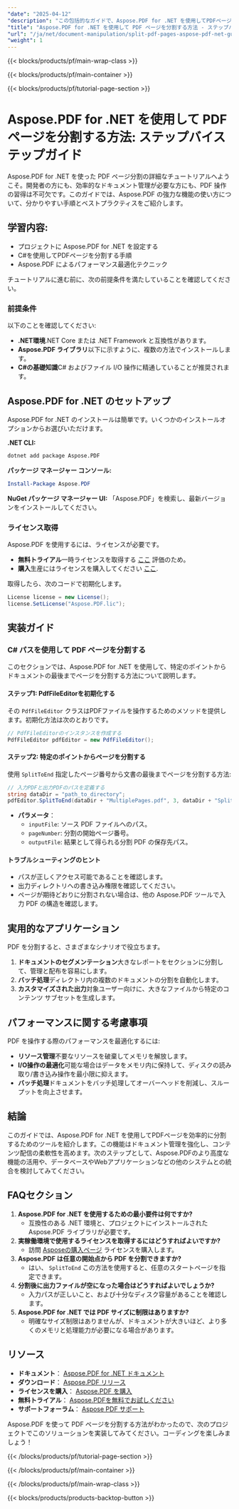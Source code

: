 ```yaml
---
"date": "2025-04-12"
"description": "この包括的なガイドで、Aspose.PDF for .NET を使用してPDFページを分割する方法を学びましょう。C#でのドキュメント操作をマスターし、ワークフローを最適化しましょう。"
"title": "Aspose.PDF for .NET を使用して PDF ページを分割する方法 - ステップバイステップガイド"
"url": "/ja/net/document-manipulation/split-pdf-pages-aspose-pdf-net-guide/"
"weight": 1
---
```


{{< blocks/products/pf/main-wrap-class >}}

{{< blocks/products/pf/main-container >}}

{{< blocks/products/pf/tutorial-page-section >}}


# Aspose.PDF for .NET を使用して PDF ページを分割する方法: ステップバイステップガイド

Aspose.PDF for .NET を使った PDF ページ分割の詳細なチュートリアルへようこそ。開発者の方にも、効率的なドキュメント管理が必要な方にも、PDF 操作の習得は不可欠です。このガイドでは、Aspose.PDF の強力な機能の使い方について、分かりやすい手順とベストプラクティスをご紹介します。

## 学習内容:
- プロジェクトに Aspose.PDF for .NET を設定する
- C#を使用してPDFページを分割する手順
- Aspose.PDF によるパフォーマンス最適化テクニック

チュートリアルに進む前に、次の前提条件を満たしていることを確認してください。

### 前提条件
以下のことを確認してください:
- **.NET環境**.NET Core または .NET Framework と互換性があります。
- **Aspose.PDF ライブラリ**以下に示すように、複数の方法でインストールします。
- **C#の基礎知識**C# およびファイル I/O 操作に精通していることが推奨されます。

## Aspose.PDF for .NET のセットアップ
Aspose.PDF for .NET のインストールは簡単です。いくつかのインストールオプションからお選びいただけます。

**.NET CLI:**
```bash
dotnet add package Aspose.PDF
```

**パッケージ マネージャー コンソール:**
```powershell
Install-Package Aspose.PDF
```

**NuGet パッケージ マネージャー UI:**
「Aspose.PDF」を検索し、最新バージョンをインストールしてください。

### ライセンス取得
Aspose.PDF を使用するには、ライセンスが必要です。
- **無料トライアル**一時ライセンスを取得する [ここ](https://purchase.aspose.com/temporary-license/) 評価のため。
- **購入**生産にはライセンスを購入してください [ここ](https://purchase。aspose.com/buy).

取得したら、次のコードで初期化します。
```csharp
License license = new License();
license.SetLicense("Aspose.PDF.lic");
```

## 実装ガイド

### C# パスを使用して PDF ページを分割する
このセクションでは、Aspose.PDF for .NET を使用して、特定のポイントからドキュメントの最後までページを分割する方法について説明します。

#### ステップ1: PdfFileEditorを初期化する
その `PdfFileEditor` クラスはPDFファイルを操作するためのメソッドを提供します。初期化方法は次のとおりです。
```csharp
// PdfFileEditorのインスタンスを作成する
PdfFileEditor pdfEditor = new PdfFileEditor();
```

#### ステップ2: 特定のポイントからページを分割する
使用 `SplitToEnd` 指定したページ番号から文書の最後までページを分割する方法:
```csharp
// 入力PDFと出力PDFのパスを定義する
string dataDir = "path_to_directory";
pdfEditor.SplitToEnd(dataDir + "MultiplePages.pdf", 3, dataDir + "SplitPagesToEndUsingPaths_out.pdf");
```
- **パラメータ**：
  - `inputFile`: ソース PDF ファイルへのパス。
  - `pageNumber`: 分割の開始ページ番号。
  - `outputFile`: 結果として得られる分割 PDF の保存先パス。

#### トラブルシューティングのヒント
- パスが正しくアクセス可能であることを確認します。
- 出力ディレクトリへの書き込み権限を確認してください。
- ページが期待どおりに分割されない場合は、他の Aspose.PDF ツールで入力 PDF の構造を確認します。

## 実用的なアプリケーション
PDF を分割すると、さまざまなシナリオで役立ちます。
1. **ドキュメントのセグメンテーション**大きなレポートをセクションに分割して、管理と配布を容易にします。
2. **バッチ処理**ディレクトリ内の複数のドキュメントの分割を自動化します。
3. **カスタマイズされた出力**対象ユーザー向けに、大きなファイルから特定のコンテンツ サブセットを生成します。

## パフォーマンスに関する考慮事項
PDF を操作する際のパフォーマンスを最適化するには:
- **リソース管理**不要なリソースを破棄してメモリを解放します。
- **I/O操作の最適化**可能な場合はデータをメモリ内に保持して、ディスクの読み取り/書き込み操作を最小限に抑えます。
- **バッチ処理**ドキュメントをバッチ処理してオーバーヘッドを削減し、スループットを向上させます。

## 結論
このガイドでは、Aspose.PDF for .NET を使用してPDFページを効率的に分割するためのツールを紹介します。この機能はドキュメント管理を強化し、コンテンツ配信の柔軟性を高めます。次のステップとして、Aspose.PDFのより高度な機能の活用や、データベースやWebアプリケーションなどの他のシステムとの統合を検討してみてください。

## FAQセクション
1. **Aspose.PDF for .NET を使用するための最小要件は何ですか?**
   - 互換性のある .NET 環境と、プロジェクトにインストールされた Aspose.PDF ライブラリが必要です。
2. **実稼働環境で使用するライセンスを取得するにはどうすればよいですか?**
   - 訪問 [Asposeの購入ページ](https://purchase.aspose.com/buy) ライセンスを購入します。
3. **Aspose.PDF は任意の開始点から PDF を分割できますか?**
   - はい、 `SplitToEnd` この方法を使用すると、任意のスタートページを指定できます。
4. **分割後に出力ファイルが空になった場合はどうすればよいでしょうか?**
   - 入力パスが正しいこと、および十分なディスク容量があることを確認します。
5. **Aspose.PDF for .NET では PDF サイズに制限はありますか?**
   - 明確なサイズ制限はありませんが、ドキュメントが大きいほど、より多くのメモリと処理能力が必要になる場合があります。

## リソース
- **ドキュメント**： [Aspose.PDF for .NET ドキュメント](https://reference.aspose.com/pdf/net/)
- **ダウンロード**： [Aspose.PDF リリース](https://releases.aspose.com/pdf/net/)
- **ライセンスを購入**： [Aspose.PDF を購入](https://purchase.aspose.com/buy)
- **無料トライアル**： [Aspose.PDFを無料でお試しください](https://releases.aspose.com/pdf/net/)
- **サポートフォーラム**： [Aspose PDF サポート](https://forum.aspose.com/c/pdf/10)

Aspose.PDF を使って PDF ページを分割する方法がわかったので、次のプロジェクトでこのソリューションを実装してみてください。コーディングを楽しみましょう！

{{< /blocks/products/pf/tutorial-page-section >}}

{{< /blocks/products/pf/main-container >}}

{{< /blocks/products/pf/main-wrap-class >}}

{{< blocks/products/products-backtop-button >}}